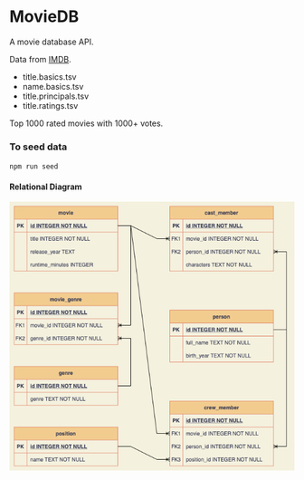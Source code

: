 # MovieDB

A movie database API.

Data from [IMDB](https://www.imdb.com/interfaces/).

-   title.basics.tsv
-   name.basics.tsv
-   title.principals.tsv
-   title.ratings.tsv

Top 1000 rated movies with 1000+ votes.

### To seed data

```
npm run seed
```

#### Relational Diagram

<img src="docs/movie-db.v1.png" width="900">
